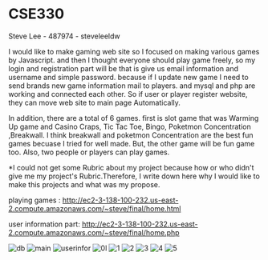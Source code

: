 # CSE330
Steve Lee - 487974 - steveleeldw

I would like to make gaming web site so I focused on making various games by Javascript. and then I thought everyone should play game freely, so my login and registration part will be that is give us email information and username and simple password. because if I update new game I need to send brands new game information mail to players. and mysql and php are working and connected each other. So if user or player register website, they can move web site to main page Automatically.

In addition, there are a total of 6 games. first is slot game that was Warming Up game and Casino Craps, Tic Tac Toe, Bingo, Poketmon Concentration ,Breakwall. I think breakwall and poketmon Concentration are the best fun games becuase I tried for well made. But, the other game  will be fun game too. Also, two people or players can play games.


*I could not get some Rubric about my project because how or who didn't give me my project's Rubric.Therefore, I write down here why I would like to make this projects and what was my propose.

playing games : http://ec2-3-138-100-232.us-east-2.compute.amazonaws.com/~steve/final/home.html


user information part: http://ec2-3-138-100-232.us-east-2.compute.amazonaws.com/~steve/final/home.php

![db](https://user-images.githubusercontent.com/77987878/145243165-171564b5-a7ea-43a4-87a8-8bcf9f0ff33a.PNG)
![main](https://user-images.githubusercontent.com/77987878/145242990-93ddfb35-64ad-4c99-8383-1ceb48c4bc82.PNG)
![userinfor](https://user-images.githubusercontent.com/77987878/145242995-c2d610c7-e0c5-4b09-99a4-31245cab382b.PNG)
![0l](https://user-images.githubusercontent.com/77987878/145243648-3e1588f7-ee91-4571-b464-35da1843513a.PNG)
![1](https://user-images.githubusercontent.com/77987878/145242841-6b3dbccb-e26b-4255-91a9-0c7a3fbc79c3.PNG)
![2](https://user-images.githubusercontent.com/77987878/145242855-fc85afa0-1cda-4c3f-a41a-034eea08ddb8.PNG)
![3](https://user-images.githubusercontent.com/77987878/145242859-be441ced-4e93-4f6f-b465-633391dafe4b.PNG)
![4](https://user-images.githubusercontent.com/77987878/145242869-847c958b-2825-41ae-baa2-96c47cc5f2ca.PNG)
![5](https://user-images.githubusercontent.com/77987878/145242877-8d4d9da9-935f-49bb-b46c-d0e197797898.PNG)
